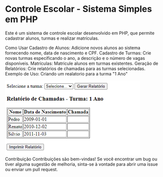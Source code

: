 # Controle Escolar - Sistema Simples em PHP
Este é um sistema de controle escolar desenvolvido em PHP, que permite cadastrar alunos, turmas e realizar matrículas.

Como Usar
Cadastro de Alunos: Adicione novos alunos ao sistema fornecendo nome, data de nascimento e CPF.
Cadastro de Turmas: Crie novas turmas especificando o ano, a descrição e o número de vagas disponíveis.
Matrículas: Matricule alunos em turmas existentes.
Geração de Relatórios: Crie relatórios de chamadas para as turmas selecionadas.
Exemplo de Uso: Criando um realatorio para a turma "1 Ano"
<div style="align-itens: center;">
    <img src="tabela_alunos.png" alt="Tabela de Alunos">
</div>
Contribuição
Contribuições são bem-vindas! Se você encontrar um bug ou tiver alguma sugestão de melhoria, sinta-se à vontade para abrir uma issue ou enviar um pull request.

